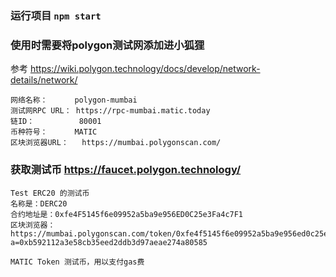 

### 运行项目 `npm start`

### 使用时需要将polygon测试网添加进小狐狸
参考 https://wiki.polygon.technology/docs/develop/network-details/network/

```
网络名称：      polygon-mumbai
测试网RPC URL： https://rpc-mumbai.matic.today
链ID：          80001
币种符号：      MATIC
区块浏览器URL：	https://mumbai.polygonscan.com/
```

### 获取测试币 https://faucet.polygon.technology/

```
Test ERC20 的测试币
名称是：DERC20 
合约地址是：0xfe4F5145f6e09952a5ba9e956ED0C25e3Fa4c7F1
区块浏览器：https://mumbai.polygonscan.com/token/0xfe4f5145f6e09952a5ba9e956ed0c25e3fa4c7f1?a=0xb592112a3e58cb35eed2ddb3d97aeae274a80585

MATIC Token 测试币，用以支付gas费
```

